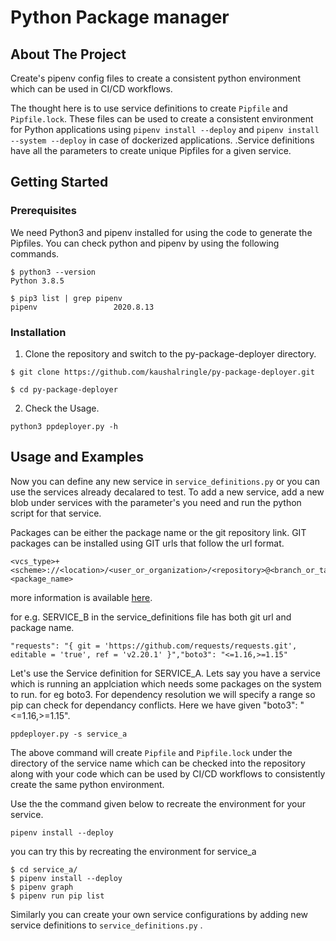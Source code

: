 # Python Package manager 

## About The Project 

Create's pipenv config files to create a consistent python environment which can be used in CI/CD workflows. 

The thought here is to use service definitions to create ```Pipfile``` and ```Pipfile.lock```. These files can be used to create a consistent environment for Python applications using ```pipenv install --deploy``` and ```pipenv install --system --deploy``` in case of dockerized applications.
.Service definitions have all the parameters to create unique Pipfiles for a given service. 

## Getting Started 

### Prerequisites 
We need Python3 and pipenv installed for using the code to generate the Pipfiles.
You can check python and pipenv by using the following commands. 
```
$ python3 --version 
Python 3.8.5 

$ pip3 list | grep pipenv 
pipenv                 2020.8.13
```

### Installation 
1. Clone the repository and switch to the py-package-deployer directory.
```
$ git clone https://github.com/kaushalringle/py-package-deployer.git

$ cd py-package-deployer
```

2. Check the Usage.
```
python3 ppdeployer.py -h
```

## Usage and Examples 
Now you can define any new service in ```service_definitions.py``` or you can use the services already decalared to test. To add a new service, add a new blob under services with the parameter's you need and run the python script for that service.

Packages can be either the package name or the git repository link. 
GIT packages can be installed using GIT urls that follow the url format.
```
<vcs_type>+<scheme>://<location>/<user_or_organization>/<repository>@<branch_or_tag>#egg=<package_name>
```
more information is available [here](https://pipenv.pypa.io/en/latest/basics/#a-note-about-vcs-dependencies).


for e.g. SERVICE_B in the service_definitions file has both git url and package name. 
```
"requests": "{ git = 'https://github.com/requests/requests.git', editable = 'true', ref = 'v2.20.1' }","boto3": "<=1.16,>=1.15"
```



Let's use the Service definition for SERVICE_A. Lets say you have a service which is running an applciation which needs some packages on the system to run. for eg boto3.  For dependency resolution we will specify a range so pip can check for dependancy conflicts. Here we have given "boto3": "<=1.16,>=1.15". 

```
ppdeployer.py -s service_a
```
The above command will create ```Pipfile``` and ```Pipfile.lock``` under the directory of the service name which can be checked into the repository along with your code which can be used by CI/CD workflows to consistently create the same python environment.  

Use the the command given below to recreate the environment for your service.

```
pipenv install --deploy
```

you can try this by recreating the environment for service_a
```
$ cd service_a/
$ pipenv install --deploy
$ pipenv graph 
$ pipenv run pip list
```

Similarly you can create your own service configurations by adding new service definitions to ```service_definitions.py``` .